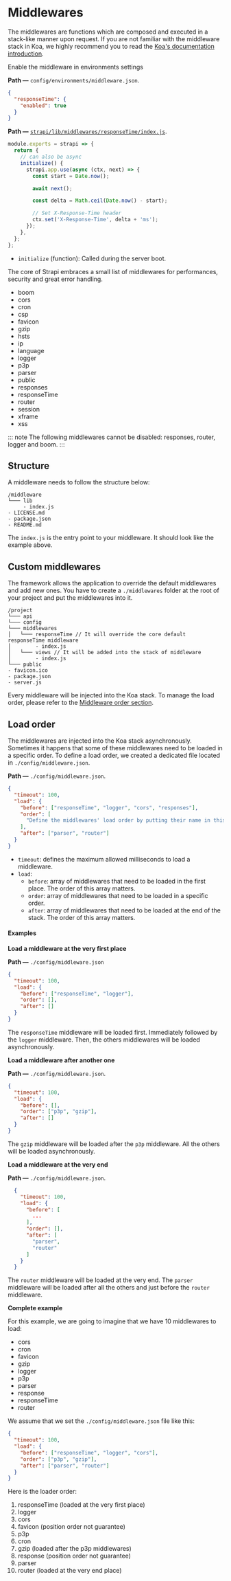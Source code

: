 # Middlewares

The middlewares are functions which are composed and executed in a stack-like manner upon request. If you are not familiar with the middleware stack in Koa, we highly recommend you to read the [Koa's documentation introduction](http://koajs.com/#introduction).

Enable the middleware in environments settings

**Path —** `config/environments/middleware.json`.

```json
{
  "responseTime": {
    "enabled": true
  }
}
```

**Path —** [`strapi/lib/middlewares/responseTime/index.js`](https://github.com/strapi/strapi/blob/master/packages/strapi/lib/middlewares/responseTime/index.js).

```js
module.exports = strapi => {
  return {
    // can also be async
    initialize() {
      strapi.app.use(async (ctx, next) => {
        const start = Date.now();

        await next();

        const delta = Math.ceil(Date.now() - start);

        // Set X-Response-Time header
        ctx.set('X-Response-Time', delta + 'ms');
      });
    },
  };
};
```

- `initialize` (function): Called during the server boot.

The core of Strapi embraces a small list of middlewares for performances, security and great error handling.

- boom
- cors
- cron
- csp
- favicon
- gzip
- hsts
- ip
- language
- logger
- p3p
- parser
- public
- responses
- responseTime
- router
- session
- xframe
- xss

::: note
The following middlewares cannot be disabled: responses, router, logger and boom.
:::

## Structure

A middleware needs to follow the structure below:

```
/middleware
└─── lib
     - index.js
- LICENSE.md
- package.json
- README.md
```

The `index.js` is the entry point to your middleware. It should look like the example above.

## Custom middlewares

The framework allows the application to override the default middlewares and add new ones. You have to create a `./middlewares` folder at the root of your project and put the middlewares into it.

```
/project
└─── api
└─── config
└─── middlewares
│   └─── responseTime // It will override the core default responseTime middleware
│        - index.js
│   └─── views // It will be added into the stack of middleware
│        - index.js
└─── public
- favicon.ico
- package.json
- server.js
```

Every middleware will be injected into the Koa stack. To manage the load order, please refer to the [Middleware order section](#load-order).

## Load order

The middlewares are injected into the Koa stack asynchronously. Sometimes it happens that some of these middlewares need to be loaded in a specific order. To define a load order, we created a dedicated file located in `./config/middleware.json`.

**Path —** `./config/middleware.json`.

```json
{
  "timeout": 100,
  "load": {
    "before": ["responseTime", "logger", "cors", "responses"],
    "order": [
      "Define the middlewares' load order by putting their name in this array in the right order"
    ],
    "after": ["parser", "router"]
  }
}
```

- `timeout`: defines the maximum allowed milliseconds to load a middleware.
- `load`:
  - `before`: array of middlewares that need to be loaded in the first place. The order of this array matters.
  - `order`: array of middlewares that need to be loaded in a specific order.
  - `after`: array of middlewares that need to be loaded at the end of the stack. The order of this array matters.

#### Examples

**Load a middleware at the very first place**

**Path —** `./config/middleware.json`

```json
{
  "timeout": 100,
  "load": {
    "before": ["responseTime", "logger"],
    "order": [],
    "after": []
  }
}
```

The `responseTime` middleware will be loaded first. Immediately followed by the `logger` middleware. Then, the others middlewares will be loaded asynchronously.

**Load a middleware after another one**

**Path —** `./config/middleware.json`.

```json
{
  "timeout": 100,
  "load": {
    "before": [],
    "order": ["p3p", "gzip"],
    "after": []
  }
}
```

The `gzip` middleware will be loaded after the `p3p` middleware. All the others will be loaded asynchronously.

**Load a middleware at the very end**

**Path —** `./config/middleware.json`.

```json
  {
    "timeout": 100,
    "load": {
      "before": [
        ...
      ],
      "order": [],
      "after": [
        "parser",
        "router"
      ]
    }
  }
```

The `router` middleware will be loaded at the very end. The `parser` middleware will be loaded after all the others and just before the `router` middleware.

**Complete example**

For this example, we are going to imagine that we have 10 middlewares to load:

- cors
- cron
- favicon
- gzip
- logger
- p3p
- parser
- response
- responseTime
- router

We assume that we set the `./config/middleware.json` file like this:

```json
{
  "timeout": 100,
  "load": {
    "before": ["responseTime", "logger", "cors"],
    "order": ["p3p", "gzip"],
    "after": ["parser", "router"]
  }
}
```

Here is the loader order:

1. responseTime (loaded at the very first place)
2. logger
3. cors
4. favicon (position order not guarantee)
5. p3p
6. cron
7. gzip (loaded after the p3p middlewares)
8. response (position order not guarantee)
9. parser
10. router (loaded at the very end place)
